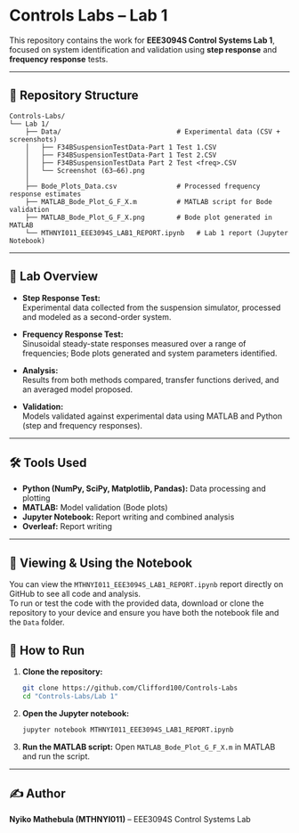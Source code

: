 # Controls Labs – Lab 1

This repository contains the work for **EEE3094S Control Systems Lab 1**, focused on system identification and validation using **step response** and **frequency response** tests.

---

## 📂 Repository Structure

```
Controls-Labs/
└── Lab 1/
    ├── Data/                             # Experimental data (CSV + screenshots)
    │   ├── F34BSuspensionTestData-Part 1 Test 1.CSV
    │   ├── F34BSuspensionTestData-Part 1 Test 2.CSV
    │   ├── F34BSuspensionTestData Part 2 Test <freq>.CSV
    │   └── Screenshot (63–66).png
    │
    ├── Bode_Plots_Data.csv               # Processed frequency response estimates
    ├── MATLAB_Bode_Plot_G_F_X.m          # MATLAB script for Bode validation
    ├── MATLAB_Bode_Plot_G_F_X.png        # Bode plot generated in MATLAB
    └── MTHNYI011_EEE3094S_LAB1_REPORT.ipynb   # Lab 1 report (Jupyter Notebook)
```

---

## 🔬 Lab Overview

- **Step Response Test:**  
  Experimental data collected from the suspension simulator, processed and modeled as a second-order system.

- **Frequency Response Test:**  
  Sinusoidal steady-state responses measured over a range of frequencies; Bode plots generated and system parameters identified.

- **Analysis:**  
  Results from both methods compared, transfer functions derived, and an averaged model proposed.

- **Validation:**  
  Models validated against experimental data using MATLAB and Python (step and frequency responses).

---

## 🛠️ Tools Used

- **Python (NumPy, SciPy, Matplotlib, Pandas):** Data processing and plotting  
- **MATLAB:** Model validation (Bode plots)  
- **Jupyter Notebook:** Report writing and combined analysis  
- **Overleaf:** Report writing

---

## 📖 Viewing & Using the Notebook

You can view the `MTHNYI011_EEE3094S_LAB1_REPORT.ipynb` report directly on GitHub to see all code and analysis.  
To run or test the code with the provided data, download or clone the repository to your device and ensure you have both the notebook file and the `Data` folder.

## 🚀 How to Run

1. **Clone the repository:**
   ```bash
   git clone https://github.com/Clifford100/Controls-Labs
   cd "Controls-Labs/Lab 1"
   ```

2. **Open the Jupyter notebook:**
   ```bash
   jupyter notebook MTHNYI011_EEE3094S_LAB1_REPORT.ipynb
   ```

3. **Run the MATLAB script:**
   Open `MATLAB_Bode_Plot_G_F_X.m` in MATLAB and run the script.

---

## ✍️ Author

**Nyiko Mathebula (MTHNYI011)** – EEE3094S Control Systems Lab


